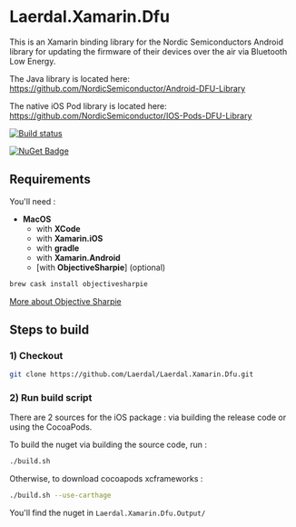 # Laerdal.Xamarin.Dfu

This is an Xamarin binding library for the Nordic Semiconductors Android library for updating the firmware of their devices over the air via Bluetooth Low Energy.

The Java library is located here: https://github.com/NordicSemiconductor/Android-DFU-Library

The native iOS Pod library is located here: https://github.com/NordicSemiconductor/IOS-Pods-DFU-Library


[![Build status](https://dev.azure.com/LaerdalMedical/Laerdal%20Nuget%20Platform/_apis/build/status/MAN-Laerdal.Xamarin.Dfu.Android)](https://dev.azure.com/LaerdalMedical/Laerdal%20Nuget%20Platform/_build/latest?definitionId=110)

[![NuGet Badge](https://buildstats.info/nuget/Laerdal.Xamarin.Dfu?includePreReleases=true)](https://www.nuget.org/packages/Laerdal.Xamarin.Dfu/)

## Requirements

You'll need :

- **MacOS**
  - with **XCode**
  - with **Xamarin.iOS**
  - with **gradle**
  - with **Xamarin.Android**
  - [with **ObjectiveSharpie**] (optional)

```bash
brew cask install objectivesharpie
```

[More about Objective Sharpie](https://docs.microsoft.com/en-us/xamarin/cross-platform/macios/binding/objective-sharpie/get-started)

## Steps to build

### 1) Checkout

```bash
git clone https://github.com/Laerdal/Laerdal.Xamarin.Dfu.git
```

### 2) Run build script

There are 2 sources for the iOS package : via building the release code or using the CocoaPods.

To build the nuget via building the source code, run :

```bash
./build.sh
```

Otherwise, to download cocoapods xcframeworks :

```bash
./build.sh --use-carthage
```

You'll find the nuget in `Laerdal.Xamarin.Dfu.Output/`
